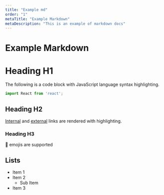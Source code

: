 ```yaml
---
title: "Example md"
order: "1"
metaTitle: "Example Markdown"
metaDescription: "This is an example of markdown docs"
---
```


# Example Markdown

# Heading H1

The following is a code block with JavaScript language syntax highlighting.

```javascript
import React from 'react';
```

## Heading H2

[Internal](/) and [external](http://committed.software) links are rendered with highlighting.

### Heading H3

:tada: emojis are supported

## Lists

- Item 1
- Item 2
  - Sub Item
- Item 3
